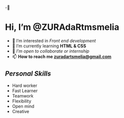  -👋 <h1>Hi, I’m @ZURAdaRtmsmelia</h1>
- 👀 I’m interested in <em>Front end development</em>
- 🌱 I’m currently learning <strong>HTML & CSS</strong>
- 💞️ <i>I’m open to collaborate or internship</i>
- 📫 <b>How to reach me zuradartsmelia@gmail.com </b>


<h2><i>Personal Skills</i></h2>
<ul> 
  <li>Hard worker</li>
  <li>Fast Learner</li>
  <li>Teamwork</li>
   <li>Flexibility</li>
   <li>Open mind</li>
   <li>Creative</li>

</ul>

<!---
ZURAdaRtmsmelia/ZURAdaRtmsmelia is a ✨ special ✨ repository because its `README.md` (this file) appears on your GitHub profile.
You can click the Preview link to take a look at your changes.
--->
